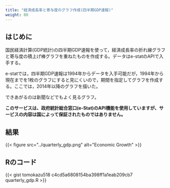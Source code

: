 ```yaml
---
title: "経済成長率と寄与度のグラフ作成(四半期GDP速報)"
weight: 80
---
```


## はじめに

国民経済計算(GDP統計)の四半期GDP速報を使って，経済成長率の折れ線グラフと寄与度の積上げ棒グラフを重ねたものを作成する。データはe-statのAPIで入手する。

e-statでは，四半期GDP速報は1994年からデータを入手可能だが，1994年から現在までを1枚のグラフにすると見にくいので，期間を指定してグラフを作成する。ここでは，2014年以降のグラフを描いた。

できあがるのは新聞などでもよく見るグラフ。

**このサービスは、政府統計総合窓口(e-Stat)のAPI機能を使用していますが、サービスの内容は国によって保証されたものではありません。**

## 結果

{{< figure src="../quarterly_gdp.png" alt="Economic Growth" >}}

## Rのコード

{{< gist tomokazu518 c4cd5a6808154ba398ff1a1eab209cb7 quarterly_gdp.R >}}
